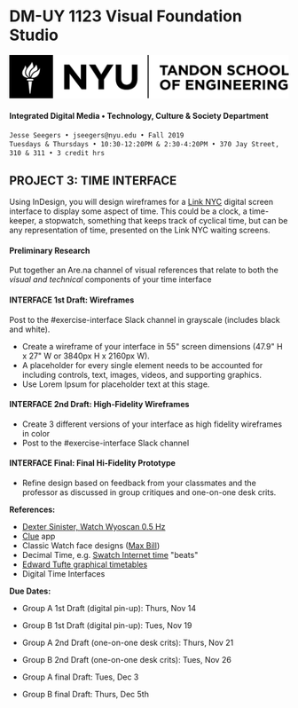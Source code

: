 # DM-UY 1123 Visual Foundation Studio

![NYU](nyu_soe_logo.png)

#### Integrated Digital Media • Technology, Culture & Society Department 

```
Jesse Seegers • jseegers@nyu.edu • Fall 2019 
Tuesdays & Thursdays • 10:30-12:20PM & 2:30-4:20PM • 370 Jay Street, 310 & 311 • 3 credit hrs
```


## PROJECT 3: TIME INTERFACE
Using InDesign, you will design wireframes for a [Link NYC](https://www.link.nyc/) digital screen interface to display some aspect of time. This could be a clock, a time-keeper, a stopwatch, something that keeps track of cyclical time, but can be any representation of time, presented on the Link NYC waiting screens.

#### Preliminary Research
Put together an Are.na channel of visual references that relate to both the *visual and technical* components of your time interface

#### INTERFACE 1st Draft: Wireframes    
Post to the #exercise-interface Slack channel in grayscale (includes black and white). 

* Create a wireframe of your interface in 55" screen dimensions (47.9" H x 27" W or 3840px H x 2160px W). 
* A placeholder for every single element needs to be accounted for including controls, text, images, videos, and supporting graphics. 
* Use Lorem Ipsum for placeholder text at this stage.

#### INTERFACE 2nd Draft: High-Fidelity Wireframes  
* Create 3 different versions of your interface as high fidelity wireframes in color
* Post to the #exercise-interface Slack channel

#### INTERFACE Final: Final Hi-Fidelity Prototype 
* Refine design based on feedback from your classmates and the professor as discussed in group critiques and one-on-one desk crits.


**References:**

- [Dexter Sinister, Watch Wyoscan 0.5 Hz](https://www.youtube.com/watch?v=Ud4NN8pE74A)
- [Clue](https://itunes.apple.com/us/app/clue-period-ovulation-tracker/id657189652) app
- Classic Watch face designs ([Max Bill](https://originalmaxbilljunghans.blogspot.com/))
- Decimal Time, e.g. [Swatch Internet time](https://en.wikipedia.org/wiki/Swatch_Internet_Time) "beats"
- [Edward Tufte graphical timetables](https://www.edwardtufte.com/bboard/q-and-a-fetch-msg?msg_id=0003zP)
- Digital Time Interfaces

**Due Dates:**
- Group A 1st Draft (digital pin-up): Thurs, Nov 14
- Group B 1st Draft (digital pin-up): Tues, Nov 19

- Group A 2nd Draft (one-on-one desk crits): Thurs, Nov 21
- Group B 2nd Draft (one-on-one desk crits): Tues, Nov 26

- Group A final Draft: Tues, Dec 3
- Group B final Draft: Thurs, Dec 5th



